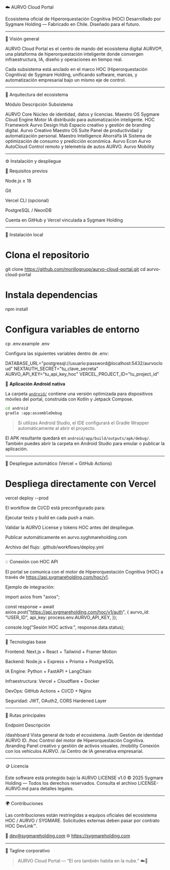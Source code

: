 ☁️ AURVO Cloud Portal

Ecosistema oficial de Hiperorquestación Cognitiva (HOC)
Desarrollado por Sygmare Holding — Fabricado en Chile. Diseñado para el futuro.




---

🚀 Visión general

AURVO Cloud Portal es el centro de mando del ecosistema digital AURVO®, una plataforma de hiperorquestación inteligente donde convergen infraestructura, IA, diseño y operaciones en tiempo real.

Cada subsistema está anclado en el marco HOC (Hiperorquestación Cognitiva) de Sygmare Holding, unificando software, marcas, y automatización empresarial bajo un mismo eje de control.


---

🧠 Arquitectura del ecosistema

Módulo	Descripción	Subsistema

AURVO Core	Núcleo de identidad, datos y licencias.	Maestro OS
Sygmare Cloud Engine	Motor IA distribuido para automatización inteligente.	HOC Framework
Aurvo Design Hub	Espacio creativo y gestión de branding digital.	Aurvo Creativo
Maestro OS Suite	Panel de productividad y automatización personal.	Maestro Intelligence
AhorraYa IA	Sistema de optimización de consumo y predicción económica.	Aurvo Econ
Aurvo AutoCloud	Control remoto y telemetría de autos AURVO.	Aurvo Mobility



---

⚙️ Instalación y despliegue

🔧 Requisitos previos

Node.js ≥ 18

Git

Vercel CLI (opcional)

PostgreSQL / NeonDB

Cuenta en GitHub y Vercel vinculada a Sygmare Holding



---

🧩 Instalación local

# Clona el repositorio
git clone https://github.com/morillogruop/aurvo-cloud-portal.git
cd aurvo-cloud-portal

# Instala dependencias
npm install

# Configura variables de entorno
cp .env.example .env

Configura las siguientes variables dentro de .env:

DATABASE_URL="postgresql://usuario:password@localhost:5432/aurvocloud"
NEXTAUTH_SECRET="tu_clave_secreta"
AURVO_API_KEY="tu_api_key_hoc"
VERCEL_PROJECT_ID="tu_project_id"

📱 **Aplicación Android nativa**

La carpeta [`android/`](android/) contiene una versión optimizada para dispositivos móviles del portal, construida con Kotlin y Jetpack Compose.

```bash
cd android
gradle :app:assembleDebug
```

> Si utilizas Android Studio, el IDE configurará el Gradle Wrapper automáticamente al abrir el proyecto.

El APK resultante quedará en `android/app/build/outputs/apk/debug/`. También puedes abrir la carpeta en Android Studio para emular o publicar la aplicación.


---

🚀 Despliegue automático (Vercel + GitHub Actions)

# Despliega directamente con Vercel
vercel deploy --prod

El workflow de CI/CD está preconfigurado para:

Ejecutar tests y build en cada push a main.

Validar la AURVO License y tokens HOC antes del despliegue.

Publicar automáticamente en aurvo.syghmareholding.com


Archivo del flujo: .github/workflows/deploy.yml


---

💡 Conexión con HOC API

El portal se comunica con el motor de Hiperorquestación Cognitiva (HOC) a través de https://api.sygmareholding.com/hoc/v1.

Ejemplo de integración:

import axios from "axios";

const response = await axios.post("https://api.sygmareholding.com/hoc/v1/auth", {
  aurvo_id: "USER_ID",
  api_key: process.env.AURVO_API_KEY,
});

console.log("Sesión HOC activa:", response.data.status);


---

🧠 Tecnologías base

Frontend: Next.js + React + Tailwind + Framer Motion

Backend: Node.js + Express + Prisma + PostgreSQL

IA Engine: Python + FastAPI + LangChain

Infraestructura: Vercel + Cloudflare + Docker

DevOps: GitHub Actions + CI/CD + Nginx

Seguridad: JWT, OAuth2, CORS Hardened Layer



---

🧭 Rutas principales

Endpoint	Descripción

/dashboard	Vista general de todo el ecosistema.
/auth	Gestión de identidad AURVO ID.
/hoc	Control del motor de Hiperorquestación Cognitiva.
/branding	Panel creativo y gestión de activos visuales.
/mobility	Conexión con los vehículos AURVO.
/ai	Centro de IA generativa empresarial.



---

🪙 Licencia

Este software está protegido bajo la AURVO LICENSE v1.0
© 2025 Sygmare Holding — Todos los derechos reservados.
Consulta el archivo LICENSE-AURVO.md para detalles legales.


---

🌍 Contribuciones

Las contribuciones están restringidas a equipos oficiales del ecosistema HOC / AURVO / SYGMARE.
Solicitudes externas deben pasar por contrato HOC DevLink™.

📧 dev@sygmareholding.com
🌐 https://sygmareholding.com


---

🏁 Tagline corporativo

> AURVO Cloud Portal — “El oro también habita en la nube.” ☁️💛


